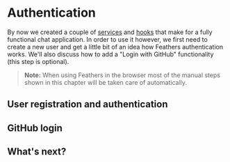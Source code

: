 # Authentication

By now we created a couple of [services](./services.md) and [hooks](./hooks.md) that make for a fully functional chat application. In order to use it however, we first need to create a new user and get a little bit of an idea how Feathers authentication works. We'll also discuss how to add a "Login with GitHub" functionality (this step is optional).

> __Note:__ When using Feathers in the browser most of the manual steps shown in this chapter will be taken care of automatically.

## User registration and authentication

## GitHub login

## What's next?


